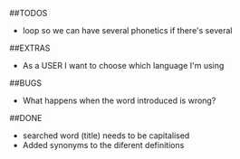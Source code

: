 ##TODOS
- loop so we can have several phonetics if there's several


##EXTRAS
- As a USER I want to choose which language I'm using


##BUGS
- What happens when the word introduced is wrong?

##DONE
- searched word (title) needs to be capitalised
- Added synonyms to the diferent definitions
